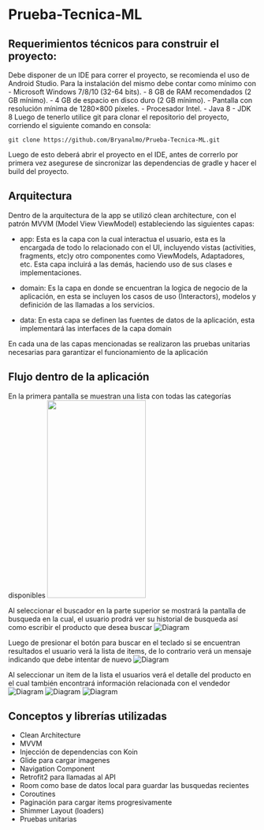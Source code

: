 # Prueba-Tecnica-ML
 
## Requerimientos técnicos para construir el proyecto:

Debe disponer de un IDE para correr el proyecto, se recomienda el uso de Android Studio. Para la 
instalación del mismo debe contar como mínimo con
    - Microsoft Windows 7/8/10 (32-64 bits).
    - 8 GB de RAM recomendados (2 GB mínimo).
    - 4 GB de espacio en disco duro (2 GB mínimo).
    - Pantalla con resolución mínima de 1280×800 píxeles.
    - Procesador Intel.
    - Java 8
    - JDK 8
Luego de tenerlo utilice git para clonar el repositorio del proyecto, corriendo el siguiente comando en
consola:

    git clone https://github.com/Bryanalmo/Prueba-Tecnica-ML.git

Luego de esto deberá abrir el proyecto en el IDE, antes de correrlo por primera vez asegurese de sincronizar 
las dependencias de gradle y hacer el build del proyecto.

## Arquitectura 

Dentro de la arquitectura de la app se utilizó clean architecture, con el patrón MVVM (Model View ViewModel) estableciendo las siguientes capas:

  - app: Esta es la capa con la cual interactua el usuario, esta es la encargada de todo lo 
    relacionado con el UI, incluyendo vistas (activities, fragments, etc)y otro componentes como ViewModels, Adaptadores, 
    etc. Esta capa incluirá a las demás, haciendo uso de sus clases e implementaciones.

  - domain: Es la capa en donde se encuentran la logica de negocio de la aplicación, en esta se incluyen los casos
    de uso (Interactors), modelos y definición de las llamadas a los servicios.

  - data: En esta capa se definen las fuentes de datos de la aplicación, esta implementará las interfaces de la capa 
    domain
    
En cada una de las capas mencionadas se realizaron las pruebas unitarias necesarias para garantizar el funcionamiento de la aplicación

## Flujo dentro de la aplicación 

En la primera pantalla se muestran una lista con todas las categorías disponibles
<img src="https://user-images.githubusercontent.com/40524653/113515134-41d33500-9538-11eb-8668-85148ff79dab.png" width="200" height="400">

Al seleccionar el buscador en la parte superior se mostrará la pantalla de busqueda en la cual, el usuario prodrá ver su historial de busqueda
así como escribir el producto que desea buscar
![Diagram](https://user-images.githubusercontent.com/40524653/113490892-a1770500-9492-11eb-843d-91e4d022f14a.png)


Luego de presionar el botón para buscar en el teclado si se encuentran resultados el usuario verá la lista de items, de lo contrario verá un mensaje 
indicando que debe intentar de nuevo 
![Diagram](https://user-images.githubusercontent.com/40524653/113490979-2530f180-9493-11eb-911b-7b1a958adf7a.png)

Al seleccionar un item de la lista el usuarios verá el detalle del producto en el cual también encontrará información relacionada con el vendedor
![Diagram](https://user-images.githubusercontent.com/40524653/113491052-848f0180-9493-11eb-8f23-e1745a3a7074.png)
![Diagram](https://user-images.githubusercontent.com/40524653/113491055-8b1d7900-9493-11eb-8884-33f9332da714.png)
![Diagram](https://user-images.githubusercontent.com/40524653/113491062-907ac380-9493-11eb-919a-b9aee3b2f886.png)

## Conceptos y librerías utilizadas

  - Clean Architecture
  - MVVM 
  - Injección de dependencias con Koin
  - Glide para cargar imagenes
  - Navigation Component
  - Retrofit2 para llamadas al API
  - Room como base de datos local para guardar las busquedas recientes
  - Coroutines
  - Paginación para cargar items progresivamente 
  - Shimmer Layout (loaders)
  - Pruebas unitarias



 
